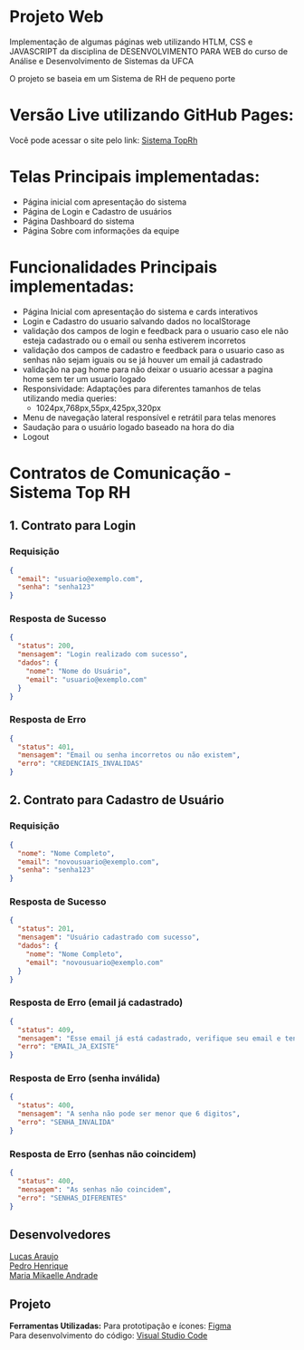 # Projeto Web
Implementação de algumas páginas web utilizando HTLM, CSS e JAVASCRIPT da disciplina de DESENVOLVIMENTO PARA WEB do curso de Análise e Desenvolvimento de Sistemas da UFCA

O projeto se baseia em um Sistema de RH de pequeno porte

# Versão Live utilizando GitHub Pages:
Você pode acessar o site pelo link:
[Sistema TopRh](https://pedro9185.github.io/Projeto-WEB/)<br>

# Telas Principais implementadas:
- Página inicial com apresentação do sistema
- Página de Login e Cadastro de usuários
- Página Dashboard do sistema
- Página Sobre com informações da equipe
# Funcionalidades Principais implementadas:
- Página Inicial com apresentação do sistema e cards interativos
- Login e Cadastro do usuario salvando dados no localStorage 
- validação dos campos de login e feedback para o usuario caso ele não esteja cadastrado ou o email ou senha estiverem incorretos
- validação dos campos de cadastro e feedback para o usuario caso as senhas não sejam iguais ou se já houver um email já cadastrado
- validação na pag home para não deixar o usuario acessar a pagina home sem ter um usuario logado
- Responsividade: Adaptações para diferentes tamanhos de telas utilizando media queries:
	- 1024px,768px,55px,425px,320px
- Menu de navegação lateral responsível e retrátil para telas menores
- Saudação para  o usuário logado baseado na hora do dia
- Logout

# Contratos de Comunicação - Sistema Top RH

## 1. Contrato para Login

### Requisição
```json
{
  "email": "usuario@exemplo.com",
  "senha": "senha123"
}
```

### Resposta de Sucesso
```json
{
  "status": 200,
  "mensagem": "Login realizado com sucesso",
  "dados": {
    "nome": "Nome do Usuário",
    "email": "usuario@exemplo.com"
  }
}
```

### Resposta de Erro
```json
{
  "status": 401,
  "mensagem": "Email ou senha incorretos ou não existem",
  "erro": "CREDENCIAIS_INVALIDAS"
}
```

## 2. Contrato para Cadastro de Usuário

### Requisição
```json
{
  "nome": "Nome Completo",
  "email": "novousuario@exemplo.com",
  "senha": "senha123"
}
```

### Resposta de Sucesso
```json
{
  "status": 201,
  "mensagem": "Usuário cadastrado com sucesso",
  "dados": {
    "nome": "Nome Completo",
    "email": "novousuario@exemplo.com"
  }
}
```

### Resposta de Erro (email já cadastrado)
```json
{
  "status": 409,
  "mensagem": "Esse email já está cadastrado, verifique seu email e tente novamente",
  "erro": "EMAIL_JA_EXISTE"
}
```

### Resposta de Erro (senha inválida)
```json
{
  "status": 400,
  "mensagem": "A senha não pode ser menor que 6 digitos",
  "erro": "SENHA_INVALIDA"
}
```

### Resposta de Erro (senhas não coincidem)
```json
{
  "status": 400,
  "mensagem": "As senhas não coincidem",
  "erro": "SENHAS_DIFERENTES"
}
```

## Desenvolvedores
[Lucas Araujo](https://github.com/lal28)<br>
[Pedro Henrique](https://github.com/Pedro9185)<br>
[Maria Mikaelle Andrade](https://github.com/Mikaelle27)<br>

## Projeto
**Ferramentas Utilizadas:**
Para prototipação e ícones:
[Figma](https://www.figma.com/)<br>
Para desenvolvimento do código:
[Visual Studio Code](https://code.visualstudio.com/)

